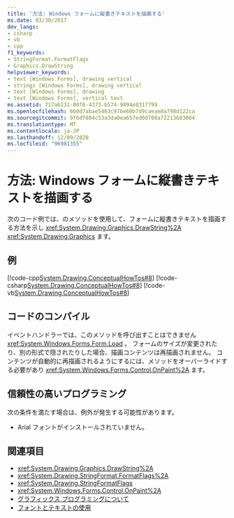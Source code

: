 ```yaml
---
title: '方法: Windows フォームに縦書きテキストを描画する'
ms.date: 03/30/2017
dev_langs:
- csharp
- vb
- cpp
f1_keywords:
- StringFormat.FormatFlags
- Graphics.DrawString
helpviewer_keywords:
- text [Windows Forms], drawing vertical
- strings [Windows Forms], drawing vertical
- text [Windows Forms], drawing
- text [Windows Forms], vertical text
ms.assetid: 717a6131-00f6-4373-b574-9894e8317799
ms.openlocfilehash: 660d7abae5463c976e60b7d9caeae8a798d122ca
ms.sourcegitcommit: 9f6df084c53a3da0ea657ed0d708a72213683084
ms.translationtype: MT
ms.contentlocale: ja-JP
ms.lasthandoff: 12/09/2020
ms.locfileid: "96981355"
---
```

# <a name="how-to-draw-vertical-text-on-a-windows-form"></a>方法: Windows フォームに縦書きテキストを描画する
次のコード例では、のメソッドを使用して、フォームに縦書きテキストを描画する方法を示し <xref:System.Drawing.Graphics.DrawString%2A> <xref:System.Drawing.Graphics> ます。  
  
## <a name="example"></a>例  
 [!code-cpp[System.Drawing.ConceptualHowTos#8](~/samples/snippets/cpp/VS_Snippets_Winforms/System.Drawing.ConceptualHowTos/cpp/form1.cpp#8)]
 [!code-csharp[System.Drawing.ConceptualHowTos#8](~/samples/snippets/csharp/VS_Snippets_Winforms/System.Drawing.ConceptualHowTos/CS/form1.cs#8)]
 [!code-vb[System.Drawing.ConceptualHowTos#8](~/samples/snippets/visualbasic/VS_Snippets_Winforms/System.Drawing.ConceptualHowTos/VB/form1.vb#8)]  
  
## <a name="compiling-the-code"></a>コードのコンパイル  
 イベントハンドラーでは、このメソッドを呼び出すことはできません <xref:System.Windows.Forms.Form.Load> 。 フォームのサイズが変更されたり、別の形式で隠されたりした場合、描画コンテンツは再描画されません。 コンテンツが自動的に再描画されるようにするには、メソッドをオーバーライドする必要があり <xref:System.Windows.Forms.Control.OnPaint%2A> ます。  
  
## <a name="robust-programming"></a>信頼性の高いプログラミング  
 次の条件を満たす場合は、例外が発生する可能性があります。  
  
- Arial フォントがインストールされていません。  
  
## <a name="see-also"></a>関連項目

- <xref:System.Drawing.Graphics.DrawString%2A>
- <xref:System.Drawing.StringFormat.FormatFlags%2A>
- <xref:System.Drawing.StringFormatFlags>
- <xref:System.Windows.Forms.Control.OnPaint%2A>
- [グラフィックス プログラミングについて](getting-started-with-graphics-programming.md)
- [フォントとテキストの使用](using-fonts-and-text.md)
